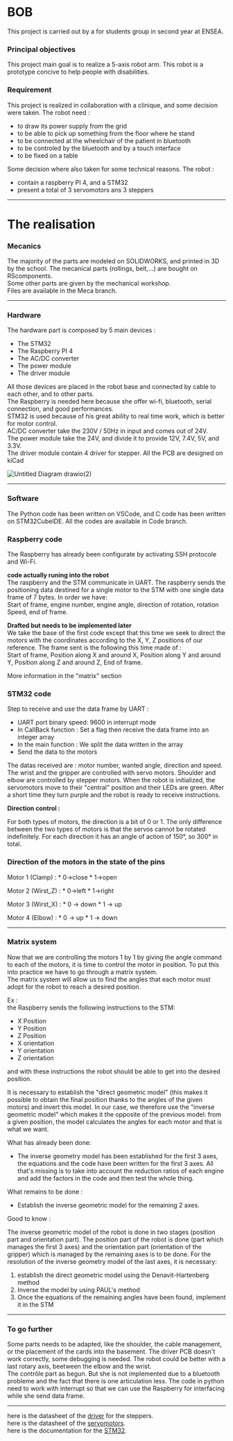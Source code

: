 # BOB

This project is carried out by a for students group in second year at ENSEA.

### Principal objectives

This project main goal is to realize a 5-axis robot arm. This robot is a prototype concive to help people with disabilities. 

### Requirement

This project is realized in collaboration with a clinique, and some decision were taken.
The robot need :

  * to draw its power supply from the grid
  * to be able to pick up something from the floor where he stand
  * to be connected at the wheelchair of the patient in bluetooth
  * to be controled by the bluetooth and by a touch interface
  * to be fixed on a table 

Some decision where also taken for some technical reasons.
The robot :

  * contain a raspberry PI 4, and a STM32
  * present a total of 3 servomotors ans 3 steppers

---------------

# The realisation

### Mecanics

 The majority of the parts are modeled on SOLIDWORKS, and printed in 3D by the school. The mecanical parts (rollings, belt,...) are bought on RScomponents.  
Some other parts are given by the mechanical workshop.  
Files are available in the Meca branch.

-----
### Hardware

The hardware part is composed by 5 main devices :

 * The STM32
 * The Raspberry PI 4
 * The AC/DC converter
 * The power module
 * The driver module

All those devices are placed in the robot base and connected by cable to each other, and to other parts.  
The Raspberry is needed here because she offer wi-fi, bluetooth, serial connection, and good performances.  
STM32 is used because of his great ability to real time work, which is better for motor control.  
AC/DC converter take the 230V / 50Hz in input and comes out of 24V.  
The power module take the 24V, and divide it to provide 12V, 7.4V, 5V, and 3.3V.  
The driver module contain 4 driver for stepper.
All the PCB are designed on kiCad

![Untitled Diagram drawio(2)](https://user-images.githubusercontent.com/114493167/230955787-32642c2e-b8c4-4015-9b7a-c6681a64a51d.png)


-----
### Software

The Python code has been written on VSCode, and C code has been written on STM32CubeIDE.
All the codes are available in Code branch.

### Raspberry code

The Raspberry has already been configurate by activating SSH protocole and Wi-Fi.

**code actually runing into the robot**  
The raspberry and the STM communicate in UART. The raspberry sends the positioning data destined for a single motor to the STM with one single data frame of 7 bytes.
In order we have:  
Start of frame, engine number, engine angle, direction of rotation, rotation Speed, end of frame.
 
**Drafted but needs to be implemented later**  
We take the base of the first code except that this time we seek to direct the motors with the coordinates according to the X, Y, Z positions of our reference.
The frame sent is the following this time made of :  
Start of frame, Position along X and around X, Position along Y and around Y, Position along Z and around Z, End of frame.

More information in the "matrix" section


### STM32 code

Step to receive and use the data frame by UART :
- UART port binary speed: 9600  in interrupt mode 
- In CallBack function : Set a flag then receive the data frame into an integer array
- In the main function : We split the data written in the array
- Send the data to the motors

The datas received are : motor number, wanted angle, direction and speed.
The wrist and the gripper are controlled with servo motors. Shoulder and elbow are controlled by stepper motors.
When the robot is initialized, the servomotors move to their "central" position and their LEDs are green. After a short time they turn purple and the robot is ready to receive instructions.

**Direction control :** 

For both types of motors, the direction is a bit of 0 or 1. The only difference between the two types of motors is that the servos cannot be rotated indefinitely. For each direction it has an angle of action of 150°, so 300° in total.

### Direction of the motors in the state of the pins

Motor 1 (Clamp) : 
	* 0->close
	* 1->open
	
Motor 2 (Wirst_Z) : 
	* 0->left
	* 1->right
	
Motor 3 (Wirst_X) : 
	* 0 -> down
	* 1 -> up
	
Motor 4 (Elbow) : 
	* 0 -> up
	* 1 -> down
				 

-----
### Matrix system

Now that we are controlling the motors 1 by 1 by giving the angle command to each of the motors, it is time to control the motor in position. To put this into practice we have to go through a matrix system.  
The matrix system will allow us to find the angles that each motor must adopt for the robot to reach a desired position.

Ex :  
the Raspberry sends the following instructions to the STM:  
 * X Position
 * Y Position
 * Z Position
 * X orientation
 * Y orientation
 * Z orientation
 
 and with these instructions the robot should be able to get into the desired position.
 
It is necessary to establish the "direct geometric model" (this makes it possible to obtain the final position thanks to the angles of the given motors) and invert this model. In our case, we therefore use the "inverse geometric model" which makes it the opposite of the previous model: from a given position, the model calculates the angles for each motor and that is what we want.

What has already been done:

- The inverse geometry model has been established for the first 3 axes, the equations and the code have been written for the first 3 axes. All that's missing is to take into account the reduction ratios of each engine and add the factors in the code and then test the whole thing.

What remains to be done :

- Establish the inverse geometric model for the remaining 2 axes.

Good to know :

The inverse geometric model of the robot is done in two stages (position part and orientation part). The position part of the robot is done (part which manages the first 3 axes) and the orientation part (orientation of the gripper) which is managed by the remaining axes is to be done. For the resolution of the inverse geometry model of the last axes, it is necessary:

 1) establish the direct geometric model using the Denavit-Hartenberg method
 2) Inverse the model by using PAUL's method
 3) Once the equations of the remaining angles have been found, implement it in the STM
 
----------
### To go further

Some parts needs to be adapted, like the shoulder, the cable management, or the placement of the cards into the basement. 
The driver PCB doesn't work correctly, some debugging is needed.
The robot could be better with a last rotary axis, beetween the elbow and the wrist.  
The contrôle part as begun. But she is not implemented due to a bluetooth probleme and the fact that there is one articulation less.
The code in python need to work with interrupt so that we can use the Raspberry for interfacing while she send data frame.

----------
here is the datasheet of the [driver](https://www.trinamic.com/fileadmin/assets/Products/ICs_Documents/TMC2225_Datasheet_Rev1.11.pdf) for the steppers.  
here is the datasheet of the [servomotors](https://emanual.robotis.com/docs/en/dxl/x/xl320/).  
here is the documentation for the [STM32](https://www.st.com/resource/en/datasheet/stm32l412kb.pdf).
